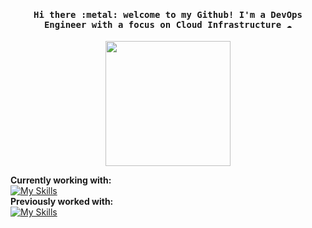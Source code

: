 <h4 align="center"><samp> Hi there :metal: welcome to my Github! I'm a DevOps Engineer with a focus on Cloud Infrastructure ☁️ </samp></h4>
<div id="header" align="center">
  <img src="https://i.giphy.com/media/WUlplcMpOCEmTGBtBW/giphy.gif" width="200"/>
</div>

<!--
**rachelstowell/rachelstowell** is a ✨ _special_ ✨ repository because its `README.md` (this file) appears on your GitHub profile.
-->
**Currently working with:** <br>
[![My Skills](https://skillicons.dev/icons?i=aws,docker,kubernetes,git,github,githubactions,linux,vscode&perline=10)](https://skillicons.dev)
<br>
**Previously worked with:** <br>
[![My Skills](https://skillicons.dev/icons?i=cs,dotnet,jenkins,nodejs,visualstudio&perline=10)](https://skillicons.dev)
